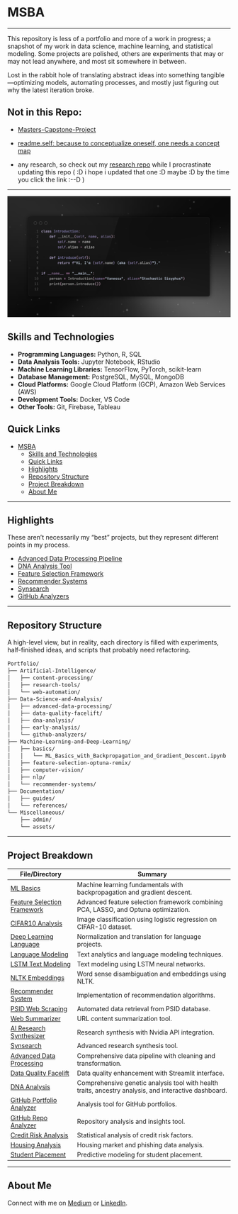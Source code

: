 # MSBA

----
This repository is less of a portfolio and more of a work in progress; a snapshot of my work in data science, machine learning, and statistical modeling. Some projects are polished, others are experiments that may or may not lead anywhere, and most sit somewhere in between.

Lost in the rabbit hole of translating abstract ideas into something tangible—optimizing models, automating processes, and mostly just figuring out why the latest iteration broke.
## Not in this Repo: 
- [Masters-Capstone-Project](https://github.com/stochastic-sisyphus/Masters-Capstone-Bosch-Metadata-LLM)

- [readme.self: because to conceptualize oneself, one needs a concept map](https://stochastic-sisyphus.github.io/self/)

- any research, so check out my [research repo](https://github.com/stochastic-sisyphus/research) while I  procrastinate updating this repo ( :D i hope i updated that one :D maybe :D by the time you click the link :--D )
---

![Alt text](Miscellaneous/assets/SSSourceCode.png)

## Skills and Technologies

- **Programming Languages:** Python, R, SQL
- **Data Analysis Tools:** Jupyter Notebook, RStudio
- **Machine Learning Libraries:** TensorFlow, PyTorch, scikit-learn
- **Database Management:** PostgreSQL, MySQL, MongoDB
- **Cloud Platforms:** Google Cloud Platform (GCP), Amazon Web Services (AWS)
- **Development Tools:** Docker, VS Code
- **Other Tools:** Git, Firebase, Tableau

## Quick Links

- [MSBA](#msba)
  - [Skills and Technologies](#skills-and-technologies)
  - [Quick Links](#quick-links)
  - [Highlights](#highlights)
  - [Repository Structure](#repository-structure)
  - [Project Breakdown](#project-breakdown)
  - [About Me](#about-me)

---

## Highlights
These aren’t necessarily my “best” projects, but they represent different points in my process. 
- [Advanced Data Processing Pipeline](Data-Science-and-Analysis/advanced-data-processing)
- [DNA Analysis Tool](Data-Science-and-Analysis/dna-analysis)
- [Feature Selection Framework](https://github.com/stochastic-sisyphus/feature-selection-optuna-remix)
- [Recommender Systems](Machine-Learning-and-Deep-Learning/recommender-systems)
- [Synsearch](Artificial-Intelligence/research-tools/synsearch)
- [GitHub Analyzers](Data-Science-and-Analysis/github-analyzers)

---

## Repository Structure
A high-level view, but in reality, each directory is filled with experiments, half-finished ideas, and scripts that probably need refactoring.
```plaintext
Portfolio/
├── Artificial-Intelligence/
│   ├── content-processing/
│   ├── research-tools/
│   └── web-automation/
├── Data-Science-and-Analysis/
│   ├── advanced-data-processing/
│   ├── data-quality-facelift/
│   ├── dna-analysis/
│   ├── early-analysis/
│   └── github-analyzers/
├── Machine-Learning-and-Deep-Learning/
│   ├── basics/
│   │   └── ML_Basics_with_Backpropagation_and_Gradient_Descent.ipynb
│   ├── feature-selection-optuna-remix/
│   ├── computer-vision/
│   ├── nlp/
│   └── recommender-systems/
├── Documentation/
│   ├── guides/
│   └── references/
└── Miscellaneous/
    ├── admin/
    └── assets/
```

---

## Project Breakdown 

| File/Directory | Summary |
|----------------|---------|
| [ML Basics](Machine-Learning-and-Deep-Learning/basics/ML_Basics_with_Backpropagation_and_Gradient_Descent.ipynb) | Machine learning fundamentals with backpropagation and gradient descent. |
| [Feature Selection Framework](https://github.com/stochastic-sisyphus/feature-selection-optuna-remix) | Advanced feature selection framework combining PCA, LASSO, and Optuna optimization. |
| [CIFAR10 Analysis](Machine-Learning-and-Deep-Learning/computer-vision/Log_Reg_CIFAR10_Analysis.ipynb) | Image classification using logistic regression on CIFAR-10 dataset. |
| [Deep Learning Language](Machine-Learning-and-Deep-Learning/nlp/DeepLearningLangProj_NormalizationTranslation.ipynb) | Normalization and translation for language projects. |
| [Language Modeling](Machine-Learning-and-Deep-Learning/nlp/Language_Modeling_Text_Analytics.ipynb) | Text analytics and language modeling techniques. |
| [LSTM Text Modeling](Machine-Learning-and-Deep-Learning/nlp/LSTM_Text_Modeling.ipynb) | Text modeling using LSTM neural networks. |
| [NLTK Embeddings](Machine-Learning-and-Deep-Learning/nlp/nltk_senses_embeddings.ipynb) | Word sense disambiguation and embeddings using NLTK. |
| [Recommender System](Machine-Learning-and-Deep-Learning/recommender-systems/recommendation_system.py) | Implementation of recommendation algorithms. |
| [PSID Web Scraping](Artificial-Intelligence/web-automation/PSID_Automatic_Data_Retrieval_Web_Driver.py) | Automated data retrieval from PSID database. |
| [Web Summarizer](Artificial-Intelligence/content-processing/url_summarizer.py) | URL content summarization tool. |
| [AI Research Synthesizer](Artificial-Intelligence/research-tools/README.md) | Research synthesis with Nvidia API integration. |
| [Synsearch](Artificial-Intelligence/research-tools/synsearch) | Advanced research synthesis tool. |
| [Advanced Data Processing](Data-Science-and-Analysis/advanced-data-processing) | Comprehensive data pipeline with cleaning and transformation. |
| [Data Quality Facelift](Data-Science-and-Analysis/data-quality-facelift) | Data quality enhancement with Streamlit interface. |
| [DNA Analysis](Data-Science-and-Analysis/dna-analysis) | Comprehensive genetic analysis tool with health traits, ancestry analysis, and interactive dashboard. |
| [GitHub Portfolio Analyzer](Data-Science-and-Analysis/github-analyzers/portfolio-analyzer) | Analysis tool for GitHub portfolios. |
| [GitHub Repo Analyzer](Data-Science-and-Analysis/github-analyzers/repo-analyzer) | Repository analysis and insights tool. |
| [Credit Risk Analysis](Data-Science-and-Analysis/early-analysis/credit-risk/Credit_Risk_Analysis.Rmd) | Statistical analysis of credit risk factors. |
| [Housing Analysis](Data-Science-and-Analysis/early-analysis/housing-analysis/Housing_and_Phishing_Data_Analysis.Rmd) | Housing market and phishing data analysis. |
| [Student Placement](Data-Science-and-Analysis/early-analysis/student-placement/Student_Placement_Prediction.Rmd) | Predictive modeling for student placement. |

---

## About Me

Connect with me on [Medium](https://medium.com/@Stochastic-Sisyphus) or [LinkedIn](https://www.linkedin.com/in/vanessa-b-msba).
